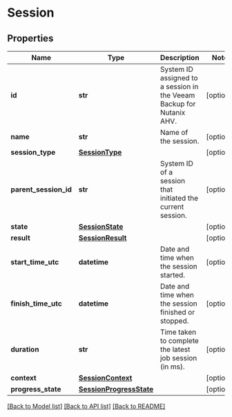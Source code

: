 # Session

## Properties
Name | Type | Description | Notes
------------ | ------------- | ------------- | -------------
**id** | **str** | System ID assigned to a session in the Veeam Backup for Nutanix AHV. | [optional] 
**name** | **str** | Name of the session. | [optional] 
**session_type** | [**SessionType**](SessionType.md) |  | [optional] 
**parent_session_id** | **str** | System ID of a session that initiated the current session. | [optional] 
**state** | [**SessionState**](SessionState.md) |  | [optional] 
**result** | [**SessionResult**](SessionResult.md) |  | [optional] 
**start_time_utc** | **datetime** | Date and time when the session started. | [optional] 
**finish_time_utc** | **datetime** | Date and time when the session finished or stopped. | [optional] 
**duration** | **str** | Time taken to complete the latest job session (in ms). | [optional] 
**context** | [**SessionContext**](SessionContext.md) |  | [optional] 
**progress_state** | [**SessionProgressState**](SessionProgressState.md) |  | [optional] 

[[Back to Model list]](../README.md#documentation-for-models) [[Back to API list]](../README.md#documentation-for-api-endpoints) [[Back to README]](../README.md)

